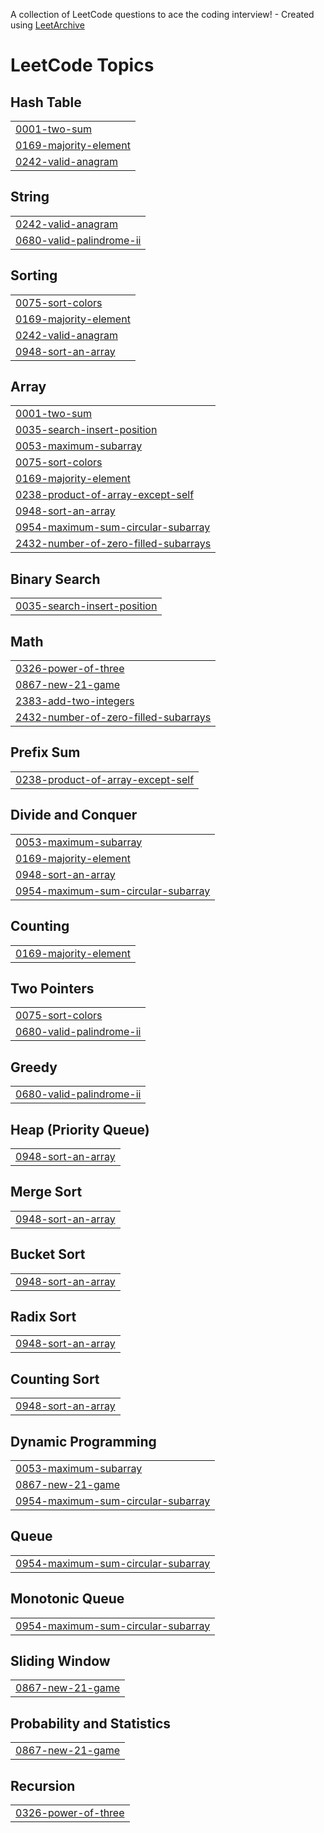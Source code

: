 A collection of LeetCode questions to ace the coding interview! - Created using [LeetArchive](https://github.com/anujlunawat/LeetArchive)


<!---LeetCode Topics Start-->
# LeetCode Topics
## Hash Table
|  |
| ------- |
| [0001-two-sum](https://github.com/Tviens7/DSA-Practice/tree/main/LeetCode/0001-two-sum) |
| [0169-majority-element](https://github.com/Tviens7/DSA-Practice/tree/main/LeetCode/0169-majority-element) |
| [0242-valid-anagram](https://github.com/Tviens7/DSA-Practice/tree/main/LeetCode/0242-valid-anagram) |
## String
|  |
| ------- |
| [0242-valid-anagram](https://github.com/Tviens7/DSA-Practice/tree/main/LeetCode/0242-valid-anagram) |
| [0680-valid-palindrome-ii](https://github.com/Tviens7/DSA-Practice/tree/main/LeetCode/0680-valid-palindrome-ii) |
## Sorting
|  |
| ------- |
| [0075-sort-colors](https://github.com/Tviens7/DSA-Practice/tree/main/LeetCode/0075-sort-colors) |
| [0169-majority-element](https://github.com/Tviens7/DSA-Practice/tree/main/LeetCode/0169-majority-element) |
| [0242-valid-anagram](https://github.com/Tviens7/DSA-Practice/tree/main/LeetCode/0242-valid-anagram) |
| [0948-sort-an-array](https://github.com/Tviens7/DSA-Practice/tree/main/LeetCode/0948-sort-an-array) |
## Array
|  |
| ------- |
| [0001-two-sum](https://github.com/Tviens7/DSA-Practice/tree/main/LeetCode/0001-two-sum) |
| [0035-search-insert-position](https://github.com/Tviens7/DSA-Practice/tree/main/LeetCode/0035-search-insert-position) |
| [0053-maximum-subarray](https://github.com/Tviens7/DSA-Practice/tree/main/LeetCode/0053-maximum-subarray) |
| [0075-sort-colors](https://github.com/Tviens7/DSA-Practice/tree/main/LeetCode/0075-sort-colors) |
| [0169-majority-element](https://github.com/Tviens7/DSA-Practice/tree/main/LeetCode/0169-majority-element) |
| [0238-product-of-array-except-self](https://github.com/Tviens7/DSA-Practice/tree/main/LeetCode/0238-product-of-array-except-self) |
| [0948-sort-an-array](https://github.com/Tviens7/DSA-Practice/tree/main/LeetCode/0948-sort-an-array) |
| [0954-maximum-sum-circular-subarray](https://github.com/Tviens7/DSA-Practice/tree/main/LeetCode/0954-maximum-sum-circular-subarray) |
| [2432-number-of-zero-filled-subarrays](https://github.com/Tviens7/DSA-Practice/tree/main/LeetCode/2432-number-of-zero-filled-subarrays) |
## Binary Search
|  |
| ------- |
| [0035-search-insert-position](https://github.com/Tviens7/DSA-Practice/tree/main/LeetCode/0035-search-insert-position) |
## Math
|  |
| ------- |
| [0326-power-of-three](https://github.com/Tviens7/DSA-Practice/tree/main/LeetCode/0326-power-of-three) |
| [0867-new-21-game](https://github.com/Tviens7/DSA-Practice/tree/main/LeetCode/0867-new-21-game) |
| [2383-add-two-integers](https://github.com/Tviens7/DSA-Practice/tree/main/LeetCode/2383-add-two-integers) |
| [2432-number-of-zero-filled-subarrays](https://github.com/Tviens7/DSA-Practice/tree/main/LeetCode/2432-number-of-zero-filled-subarrays) |
## Prefix Sum
|  |
| ------- |
| [0238-product-of-array-except-self](https://github.com/Tviens7/DSA-Practice/tree/main/LeetCode/0238-product-of-array-except-self) |
## Divide and Conquer
|  |
| ------- |
| [0053-maximum-subarray](https://github.com/Tviens7/DSA-Practice/tree/main/LeetCode/0053-maximum-subarray) |
| [0169-majority-element](https://github.com/Tviens7/DSA-Practice/tree/main/LeetCode/0169-majority-element) |
| [0948-sort-an-array](https://github.com/Tviens7/DSA-Practice/tree/main/LeetCode/0948-sort-an-array) |
| [0954-maximum-sum-circular-subarray](https://github.com/Tviens7/DSA-Practice/tree/main/LeetCode/0954-maximum-sum-circular-subarray) |
## Counting
|  |
| ------- |
| [0169-majority-element](https://github.com/Tviens7/DSA-Practice/tree/main/LeetCode/0169-majority-element) |
## Two Pointers
|  |
| ------- |
| [0075-sort-colors](https://github.com/Tviens7/DSA-Practice/tree/main/LeetCode/0075-sort-colors) |
| [0680-valid-palindrome-ii](https://github.com/Tviens7/DSA-Practice/tree/main/LeetCode/0680-valid-palindrome-ii) |
## Greedy
|  |
| ------- |
| [0680-valid-palindrome-ii](https://github.com/Tviens7/DSA-Practice/tree/main/LeetCode/0680-valid-palindrome-ii) |
## Heap (Priority Queue)
|  |
| ------- |
| [0948-sort-an-array](https://github.com/Tviens7/DSA-Practice/tree/main/LeetCode/0948-sort-an-array) |
## Merge Sort
|  |
| ------- |
| [0948-sort-an-array](https://github.com/Tviens7/DSA-Practice/tree/main/LeetCode/0948-sort-an-array) |
## Bucket Sort
|  |
| ------- |
| [0948-sort-an-array](https://github.com/Tviens7/DSA-Practice/tree/main/LeetCode/0948-sort-an-array) |
## Radix Sort
|  |
| ------- |
| [0948-sort-an-array](https://github.com/Tviens7/DSA-Practice/tree/main/LeetCode/0948-sort-an-array) |
## Counting Sort
|  |
| ------- |
| [0948-sort-an-array](https://github.com/Tviens7/DSA-Practice/tree/main/LeetCode/0948-sort-an-array) |
## Dynamic Programming
|  |
| ------- |
| [0053-maximum-subarray](https://github.com/Tviens7/DSA-Practice/tree/main/LeetCode/0053-maximum-subarray) |
| [0867-new-21-game](https://github.com/Tviens7/DSA-Practice/tree/main/LeetCode/0867-new-21-game) |
| [0954-maximum-sum-circular-subarray](https://github.com/Tviens7/DSA-Practice/tree/main/LeetCode/0954-maximum-sum-circular-subarray) |
## Queue
|  |
| ------- |
| [0954-maximum-sum-circular-subarray](https://github.com/Tviens7/DSA-Practice/tree/main/LeetCode/0954-maximum-sum-circular-subarray) |
## Monotonic Queue
|  |
| ------- |
| [0954-maximum-sum-circular-subarray](https://github.com/Tviens7/DSA-Practice/tree/main/LeetCode/0954-maximum-sum-circular-subarray) |
## Sliding Window
|  |
| ------- |
| [0867-new-21-game](https://github.com/Tviens7/DSA-Practice/tree/main/LeetCode/0867-new-21-game) |
## Probability and Statistics
|  |
| ------- |
| [0867-new-21-game](https://github.com/Tviens7/DSA-Practice/tree/main/LeetCode/0867-new-21-game) |
## Recursion
|  |
| ------- |
| [0326-power-of-three](https://github.com/Tviens7/DSA-Practice/tree/main/LeetCode/0326-power-of-three) |
<!---LeetCode Topics End-->
